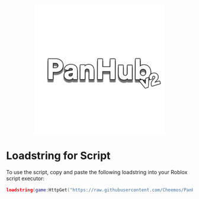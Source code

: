 <p align="center">
  <img src="https://github.com/Cheemos/PanHubV2/blob/main/Assets/Panhubtextlogo.png" alt="Logo" width="350">
</p>


# Loadstring for Script
To use the script, copy and paste the following loadstring into your Roblox script executor:

```lua
loadstring(game:HttpGet("https://raw.githubusercontent.com/Cheemos/PanHubV2/refs/heads/main/Loader"))()
```
